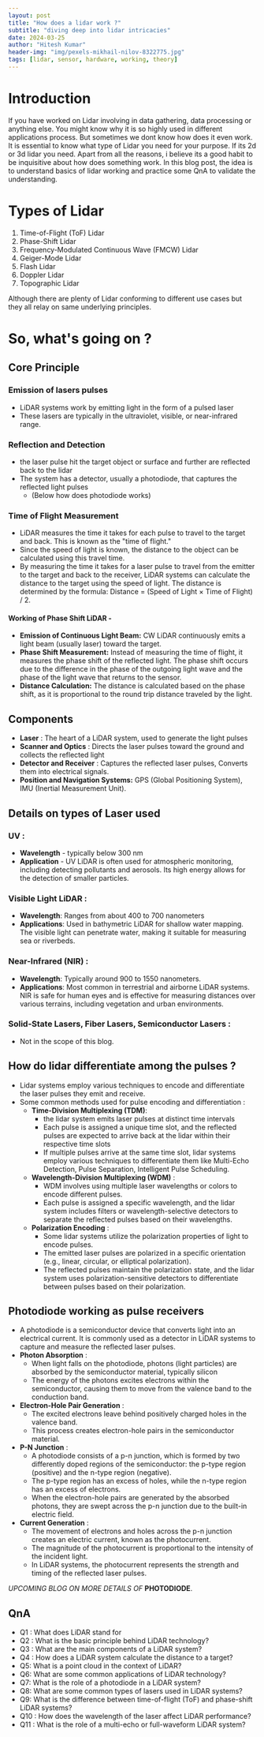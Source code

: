 ```yaml
---
layout: post
title: "How does a lidar work ?"
subtitle: "diving deep into lidar intricacies"
date: 2024-03-25
author: "Hitesh Kumar"
header-img: "img/pexels-mikhail-nilov-8322775.jpg"
tags: [lidar, sensor, hardware, working, theory]
---
```



# Introduction 
If you have worked on Lidar involving in data gathering, data processing or anything else. You might know why it is so  highly used in different applications process. But sometimes we dont know how does it even work. It is essential to know what type of Lidar you need for your purpose. If its 2d or 3d lidar you need. Apart from all the reasons, i believe its a good habit to be inquisitive about how does something work. In this blog post, the idea is to understand basics of lidar working and practice some QnA to validate the understanding.


# Types of Lidar 
1. Time-of-Flight (ToF) Lidar 
2. Phase-Shift Lidar
3. Frequency-Modulated Continuous Wave (FMCW) Lidar
4. Geiger-Mode Lidar
5. Flash Lidar
6. Doppler Lidar
7. Topographic Lidar


Although there are plenty of Lidar conforming to different use cases but they all relay on same underlying principles. 


# So, what's going on ?
## Core Principle 
### **Emission of lasers pulses** 
- LiDAR systems work by emitting light in the form of a pulsed laser
- These lasers are typically in the ultraviolet, visible, or near-infrared range.

### **Reflection and Detection**
- the laser pulse hit the target object or surface and further are reflected back to the lidar
- The system has a detector, usually a photodiode, that captures the reflected light pulses
  - (Below how does photodiode works)

### **Time of Flight Measurement**
- LiDAR measures the time it takes for each pulse to travel to the target and back. This is known as the "time of flight."
- Since the speed of light is known, the distance to the object can be calculated using this travel time.   
- By measuring the time it takes for a laser pulse to travel from the emitter to the target and back to the receiver, LiDAR systems can calculate the distance to the target using the speed of light. The distance is determined by the formula: Distance = (Speed of Light × Time of Flight) / 2.

#### Working of Phase Shift LiDAR - 
- **Emission of Continuous Light Beam:** CW LiDAR continuously emits a light beam (usually laser) toward the target.
- **Phase Shift Measurement:** Instead of measuring the time of flight, it measures the phase shift of the reflected light. The phase shift occurs due to the difference in the phase of the outgoing light wave and the phase of the light wave that returns to the sensor.
- **Distance Calculation:** The distance is calculated based on the phase shift, as it is proportional to the round trip distance traveled by the light.

## Components
- **Laser** : The heart of a LiDAR system, used to generate the light pulses
- **Scanner and Optics** : Directs the laser pulses toward the ground and collects the reflected light
- **Detector and Receiver** : Captures the reflected laser pulses, Converts them into electrical signals.
- **Position and Navigation Systems:** GPS (Global Positioning System), IMU (Inertial Measurement Unit).

## Details on types of Laser used 
### UV :
  - **Wavelength** - typically below 300 nm
  - **Application** - UV LiDAR is often used for atmospheric monitoring, including detecting pollutants and aerosols. Its high energy allows for the detection of smaller particles.

### Visible Light LiDAR :
   - **Wavelength**: Ranges from about 400 to 700 nanometers
   - **Applications**: Used in bathymetric LiDAR for shallow water mapping. The visible light can penetrate water, making it suitable for measuring sea or riverbeds.

### Near-Infrared (NIR) :
   - **Wavelength**: Typically around 900 to 1550 nanometers.
   - **Applications**: Most common in terrestrial and airborne LiDAR systems. NIR is safe for human eyes and is effective for measuring distances over various terrains, including vegetation and urban environments.

### Solid-State Lasers, Fiber Lasers, Semiconductor Lasers :
   - Not in the scope of this blog.

## How do lidar differentiate among the pulses ?
- Lidar systems employ various techniques to encode and differentiate the laser pulses they emit and receive.
- Some common methods used for pulse encoding and differentiation :
  - **Time-Division Multiplexing (TDM)**: 
    - the lidar system emits laser pulses at distinct time intervals
    - Each pulse is assigned a unique time slot, and the reflected pulses are expected to arrive back at the lidar within their respective time slots
    - If multiple pulses arrive at the same time slot, lidar systems employ various techniques to differentiate them like Multi-Echo Detection, Pulse Separation, Intelligent Pulse Scheduling.
  - **Wavelength-Division Multiplexing (WDM)** :
    - WDM involves using multiple laser wavelengths or colors to encode different pulses.
    - Each pulse is assigned a specific wavelength, and the lidar system includes filters or wavelength-selective detectors to separate the reflected pulses based on their wavelengths.
  -  **Polarization Encoding** :
     -  Some lidar systems utilize the polarization properties of light to encode pulses.
     -  The emitted laser pulses are polarized in a specific orientation (e.g., linear, circular, or elliptical polarization).
     -  The reflected pulses maintain the polarization state, and the lidar system uses polarization-sensitive detectors to differentiate between pulses based on their polarization.

## Photodiode working as pulse receivers 
- A photodiode is a semiconductor device that converts light into an electrical current. It is commonly used as a detector in LiDAR systems to capture and measure the reflected laser pulses.
- **Photon Absorption** :
  - When light falls on the photodiode, photons (light particles) are absorbed by the semiconductor material, typically silicon
  - The energy of the photons excites electrons within the semiconductor, causing them to move from the valence band to the conduction band.
- **Electron-Hole Pair Generation** :
  - The excited electrons leave behind positively charged holes in the valence band.
  - This process creates electron-hole pairs in the semiconductor material.
- **P-N Junction** :
  - A photodiode consists of a p-n junction, which is formed by two differently doped regions of the semiconductor: the p-type region (positive) and the n-type region (negative).
  - The p-type region has an excess of holes, while the n-type region has an excess of electrons.
  - When the electron-hole pairs are generated by the absorbed photons, they are swept across the p-n junction due to the built-in electric field.
- **Current Generation** :
  - The movement of electrons and holes across the p-n junction creates an electric current, known as the photocurrent.
  - The magnitude of the photocurrent is proportional to the intensity of the incident light.
  - In LiDAR systems, the photocurrent represents the strength and timing of the reflected laser pulses.

*UPCOMING BLOG ON MORE DETAILS OF* **PHOTODIODE**.


## QnA 
- Q1 : What does LiDAR stand for 
- Q2 : What is the basic principle behind LiDAR technology?
- Q3 : What are the main components of a LiDAR system?
- Q4 : How does a LiDAR system calculate the distance to a target? 
- Q5: What is a point cloud in the context of LiDAR?
- Q6: What are some common applications of LiDAR technology?
- Q7: What is the role of a photodiode in a LiDAR system?
- Q8: What are some common types of lasers used in LiDAR systems?
- Q9: What is the difference between time-of-flight (ToF) and phase-shift LiDAR systems?
- Q10 : How does the wavelength of the laser affect LiDAR performance?
- Q11 : What is the role of a multi-echo or full-waveform LiDAR system?



